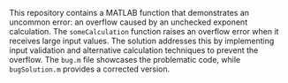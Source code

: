 This repository contains a MATLAB function that demonstrates an uncommon error: an overflow caused by an unchecked exponent calculation. The `someCalculation` function raises an overflow error when it receives large input values.  The solution addresses this by implementing input validation and alternative calculation techniques to prevent the overflow.  The `bug.m` file showcases the problematic code, while `bugSolution.m` provides a corrected version.